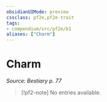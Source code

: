 ```yaml
---
obsidianUIMode: preview
cssclass: pf2e,pf2e-trait
tags:
- compendium/src/pf2e/b1
aliases: ["Charm"]
---
```

# Charm  
*Source: Bestiary p. 77*  

> [!pf2-note]
> No entries available.